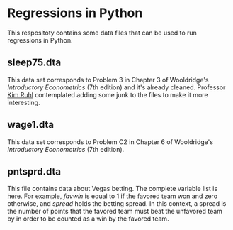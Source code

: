 # Regressions in Python
This respositoty contains some data files that can be used to run regressions in Python.

## sleep75.dta
This data set corresponds to Problem 3 in Chapter 3 of Wooldridge's *Introductory Econometrics* (7th edition) and it's already cleaned. Professor [Kim Ruhl](https://kimjruhl.com/) contemplated adding some junk to the files to make it more interesting.

## wage1.dta
This data set corresponds to Problem C2 in Chapter 6 of Wooldridge's *Introductory Econometrics* (7th edition).

## pntsprd.dta
This file contains data about Vegas betting. The complete variable list is [here](http://fmwww.bc.edu/ec-p/data/wooldridge/pntsprd.des). For example, *favwin* is equal to 1 if the favored team won and zero otherwise, and *spread* holds the betting spread. In this context, a spread is the number of points that the favored team must beat the unfavored team by in order to be counted as a win by the favored team.
